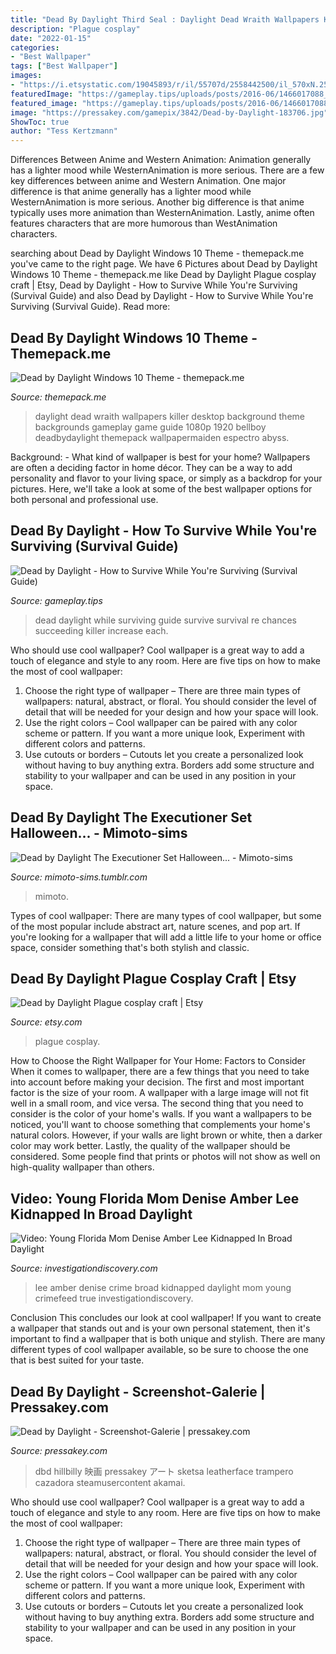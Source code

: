 ```yaml
---
title: "Dead By Daylight Third Seal : Daylight Dead Wraith Wallpapers Killer Desktop Background Theme Backgrounds Gameplay Game Guide 1080p 1920 Bellboy Deadbydaylight Themepack Wallpapermaiden Espectro Abyss"
description: "Plague cosplay"
date: "2022-01-15"
categories:
- "Best Wallpaper"
tags: ["Best Wallpaper"]
images:
- "https://i.etsystatic.com/19045893/r/il/55707d/2558442500/il_570xN.2558442500_5fvb.jpg"
featuredImage: "https://gameplay.tips/uploads/posts/2016-06/1466017088_dead-by-daylight.jpg"
featured_image: "https://gameplay.tips/uploads/posts/2016-06/1466017088_dead-by-daylight.jpg"
image: "https://pressakey.com/gamepix/3842/Dead-by-Daylight-183706.jpg"
ShowToc: true
author: "Tess Kertzmann"
---
```



Differences Between Anime and Western Animation: Animation generally has a lighter mood while WesternAnimation is more serious.
There are a few key differences between anime and Western Animation. One major difference is that anime generally has a lighter mood while WesternAnimation is more serious. Another big difference is that anime typically uses more animation than WesternAnimation. Lastly, anime often features characters that are more humorous than WestAnimation characters.

	

		
searching about Dead by Daylight Windows 10 Theme - themepack.me you've came to the right page. We have 6 Pictures about Dead by Daylight Windows 10 Theme - themepack.me like Dead by Daylight Plague cosplay craft | Etsy, Dead by Daylight - How to Survive While You&#039;re Surviving (Survival Guide) and also Dead by Daylight - How to Survive While You&#039;re Surviving (Survival Guide). Read more:
		
    
## Dead By Daylight Windows 10 Theme - Themepack.me

<img loading=lazy src="https://themepack.me/i/c/749x468/media/g/1676/dead-daylight-theme-wy15.jpg" onerror="this.onerror=null;this.src='https://tse1.mm.bing.net/th?id=OIP.E9-e77thvRlZNkwRzWm0hAHaEo&amp;pid=15.1';" alt="Dead by Daylight Windows 10 Theme - themepack.me">

_Source: themepack.me_

>daylight dead wraith wallpapers killer desktop background theme backgrounds gameplay game guide 1080p 1920 bellboy deadbydaylight themepack wallpapermaiden espectro abyss. 

	

Background: - What kind of wallpaper is best for your home?
Wallpapers are often a deciding factor in home décor. They can be a way to add personality and flavor to your living space, or simply as a backdrop for your pictures. Here, we'll take a look at some of the best wallpaper options for both personal and professional use.

    
## Dead By Daylight - How To Survive While You&#039;re Surviving (Survival Guide)

<img loading=lazy src="https://gameplay.tips/uploads/posts/2016-06/1466017088_dead-by-daylight.jpg" onerror="this.onerror=null;this.src='https://tse3.mm.bing.net/th?id=OIP.WB35iu49wTFz7Zouaxs9RAHaEJ&amp;pid=15.1';" alt="Dead by Daylight - How to Survive While You&#039;re Surviving (Survival Guide)">

_Source: gameplay.tips_

>dead daylight while surviving guide survive survival re chances succeeding killer increase each. 

	

Who should use cool wallpaper?
Cool wallpaper is a great way to add a touch of elegance and style to any room. Here are five tips on how to make the most of cool wallpaper: 
1) Choose the right type of wallpaper – There are three main types of wallpapers: natural, abstract, or floral. You should consider the level of detail that will be needed for your design and how your space will look. 
2) Use the right colors – Cool wallpaper can be paired with any color scheme or pattern. If you want a more unique look, Experiment with different colors and patterns. 
3) Use cutouts or borders – Cutouts let you create a personalized look without having to buy anything extra. Borders add some structure and stability to your wallpaper and can be used in any position in your space.

    
## Dead By Daylight The Executioner Set Halloween... - Mimoto-sims

<img loading=lazy src="https://64.media.tumblr.com/f9c0e752decb519623fe7dc4de8cd4d3/6e7b01c75c89c875-0a/s640x960/383ea64ed95f499a5146c17758d82aba2cb853e7.png" onerror="this.onerror=null;this.src='https://tse3.mm.bing.net/th?id=OIP.Nr6vn46msjHepG5Njvg50gHaEK&amp;pid=15.1';" alt="Dead by Daylight The Executioner Set Halloween... - Mimoto-sims">

_Source: mimoto-sims.tumblr.com_

>mimoto. 

	

Types of cool wallpaper:
There are many types of cool wallpaper, but some of the most popular include abstract art, nature scenes, and pop art. If you're looking for a wallpaper that will add a little life to your home or office space, consider something that's both stylish and classic.

    
## Dead By Daylight Plague Cosplay Craft | Etsy

<img loading=lazy src="https://i.etsystatic.com/19045893/r/il/55707d/2558442500/il_570xN.2558442500_5fvb.jpg" onerror="this.onerror=null;this.src='https://tse4.mm.bing.net/th?id=OIP.cIGf9jYQosl2YHiarMtLKwHaL2&amp;pid=15.1';" alt="Dead by Daylight Plague cosplay craft | Etsy">

_Source: etsy.com_

>plague cosplay. 

	

How to Choose the Right Wallpaper for Your Home: Factors to Consider
When it comes to wallpaper, there are a few things that you need to take into account before making your decision. The first and most important factor is the size of your room. A wallpaper with a large image will not fit well in a small room, and vice versa. 
The second thing that you need to consider is the color of your home's walls. If you want a wallpapers to be noticed, you'll want to choose something that complements your home's natural colors. However, if your walls are light brown or white, then a darker color may work better. 
Lastly, the quality of the wallpaper should be considered. Some people find that prints or photos will not show as well on high-quality wallpaper than others.

    
## Video: Young Florida Mom Denise Amber Lee Kidnapped In Broad Daylight

<img loading=lazy src="https://investigationdiscovery.sndimg.com/content/dam/images/investigationdiscovery/crimefeed/legacy/2020/01/amber-lee-screenshot-FB-video.jpg.rend.hgtvcom.616.462.suffix/1578073212822.jpeg" onerror="this.onerror=null;this.src='https://tse1.mm.bing.net/th?id=OIP.PeThqXvalYDGDP-sLJ0gmQHaFj&amp;pid=15.1';" alt="Video: Young Florida Mom Denise Amber Lee Kidnapped In Broad Daylight">

_Source: investigationdiscovery.com_

>lee amber denise crime broad kidnapped daylight mom young crimefeed true investigationdiscovery. 

	

Conclusion
This concludes our look at cool wallpaper! If you want to create a wallpaper that stands out and is your own personal statement, then it's important to find a wallpaper that is both unique and stylish. There are many different types of cool wallpaper available, so be sure to choose the one that is best suited for your taste.

    
## Dead By Daylight - Screenshot-Galerie | Pressakey.com

<img loading=lazy src="https://pressakey.com/gamepix/3842/Dead-by-Daylight-183706.jpg" onerror="this.onerror=null;this.src='https://tse3.mm.bing.net/th?id=OIP.b2_hqf551H_pkYXtDLLPlAHaJ4&amp;pid=15.1';" alt="Dead by Daylight - Screenshot-Galerie | pressakey.com">

_Source: pressakey.com_

>dbd hillbilly 映画 pressakey アート sketsa leatherface trampero cazadora steamusercontent akamai. 

	

Who should use cool wallpaper?
Cool wallpaper is a great way to add a touch of elegance and style to any room. Here are five tips on how to make the most of cool wallpaper: 
1) Choose the right type of wallpaper – There are three main types of wallpapers: natural, abstract, or floral. You should consider the level of detail that will be needed for your design and how your space will look. 
2) Use the right colors – Cool wallpaper can be paired with any color scheme or pattern. If you want a more unique look, Experiment with different colors and patterns. 
3) Use cutouts or borders – Cutouts let you create a personalized look without having to buy anything extra. Borders add some structure and stability to your wallpaper and can be used in any position in your space.

